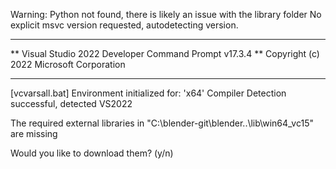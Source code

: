 Warning: Python not found, there is likely an issue with the library folder
No explicit msvc version requested, autodetecting version.
**********************************************************************
** Visual Studio 2022 Developer Command Prompt v17.3.4
** Copyright (c) 2022 Microsoft Corporation
**********************************************************************
[vcvarsall.bat] Environment initialized for: 'x64'
Compiler Detection successful, detected VS2022

The required external libraries in "C:\blender-git\blender\..\lib\win64_vc15" are missing

Would you like to download them? (y/n)
